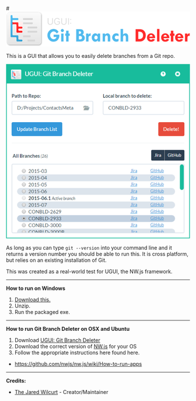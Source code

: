 #![UGUI: Git Branch Deleter Logo](/_img/readme.png "UGUI: Git Branch Deleter")

This is a GUI that allows you to easily delete branches from a Git repo.

![Screenshot](/_img/screenshot.png "Screenshot")

As long as you can type `git --version` into your command line and it returns a version number you should be able to run this. It is cross platform, but relies on an existing installation of Git.

This was created as a real-world test for UGUI, the NW.js framework.

* * *

**How to run on Windows**

1. [Download this.](https://github.com/TheJaredWilcurt/UGUI-Git-Branch-Deleter/releases/download/v1.2.0/UGUI-Git_Branch_Deleter-1.2.0-Win-64.zip)
2. Unzip.
3. Run the packaged exe.

* * *

**How to run Git Branch Deleter on OSX and Ubuntu**

1. Download [UGUI: Git Branch Deleter](https://github.com/TheJaredWilcurt/UGUI-Git-Branch-Deleter/archive/master.zip)
2. Download the correct version of [NW.js](http://nwjs.io) for your OS
3. Follow the appropriate instructions here found here.
 * https://github.com/nwjs/nw.js/wiki/How-to-run-apps

* * *

**Credits:**

* [The Jared Wilcurt](http://github.com/TheJaredWilcurt) - Creator/Maintainer
